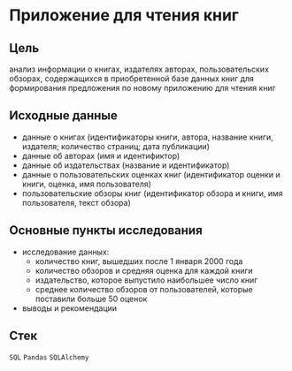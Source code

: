 # Приложение для чтения книг

## Цель
анализ информации о книгах, издателях авторах, пользовательских обзорах, содержащихся в приобретенной базе данных книг для формирования предложения по новому приложению для чтения книг

## Исходные данные
- данные о книгах (идентификаторы книги, автора, название книги, издателя; количество страниц; дата публикации)
- данные об авторах (имя и идентификтор)
- данные об издательствах (название и идентификатор)
- данные о пользовательских оценках книг (идентификатор оценки и книги, оценка, имя пользователя)
- пользовательские обзоры книг (идентификатор обзора и книги, имя пользователя, текст обзора)

## Основные пункты исследования
- исследование данных:
  - количество книг, вышедших после 1 января 2000 года
  - количество обзоров и средняя оценка для каждой книги
  - издательство, которое выпустило наибольшее число книг
  - среднее количество обзоров от пользователей, которые поставили больше 50 оценок
- выводы и рекомендации
## Стек
`SQL` `Pandas` `SQLAlchemy`

